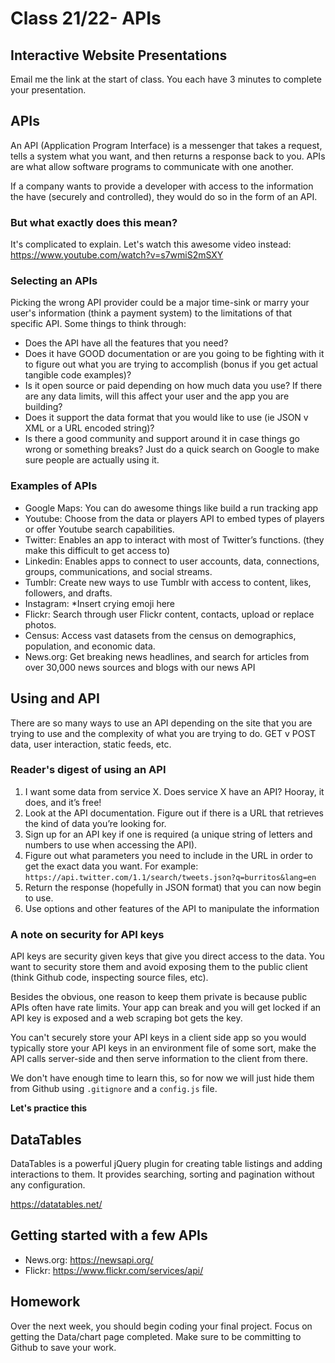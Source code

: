 # Class 21/22- APIs

## Interactive Website Presentations
Email me the link at the start of class.
You each have 3 minutes to complete your presentation.

## APIs
An API (Application Program Interface) is a messenger that takes a request, tells a system what you want, and then returns a response back to you. APIs are what allow software programs to communicate with one another.

If a company wants to provide a developer with access to the information the have (securely and controlled), they would do so in the form of an API.

### But what exactly does this mean?
It's complicated to explain. Let's watch this awesome video instead:
https://www.youtube.com/watch?v=s7wmiS2mSXY

### Selecting an APIs
Picking the wrong API provider could be a major time-sink or marry your user's information (think a payment system) to the limitations of that specific API. Some things to think through:

- Does the API have all the features that you need?
- Does it have GOOD documentation or are you going to be fighting with it to figure out what you are trying to accomplish (bonus if you get actual tangible code examples)?
- Is it open source or paid depending on how much data you use? If there are any data limits, will this affect your user and the app you are building?
- Does it support the data format that you would like to use (ie JSON v XML or a URL encoded string)?
- Is there a good community and support around it in case things go wrong or something breaks? Just do a quick search on Google to make sure people are actually using it.

### Examples of APIs
- Google Maps: You can do awesome things like build a run tracking app
- Youtube: Choose from the data or players API to embed types of players or offer Youtube search capabilities.
- Twitter: Enables an app to interact with most of Twitter’s functions. (they make this difficult to get access to)
- Linkedin: Enables apps to connect to user accounts, data, connections, groups, communications, and social streams.
- Tumblr: Create new ways to use Tumblr with access to content, likes, followers, and drafts.
- Instagram: \*Insert crying emoji here
- Flickr: Search through user Flickr content, contacts, upload or replace photos.
- Census: Access vast datasets from the census on demographics, population, and economic data.
- News.org: Get breaking news headlines, and search for articles from over 30,000 news sources and blogs with our news API

## Using and API
There are so many ways to use an API depending on the site that you are trying to use and the complexity of what you are trying to do. GET v POST data, user interaction, static feeds, etc.

### Reader's digest of using an API
1. I want some data from service X. Does service X have an API? Hooray, it does, and it’s free!
2. Look at the API documentation. Figure out if there is a URL that retrieves the kind of data you’re looking for.
3. Sign up for an API key if one is required (a unique string of letters and numbers to use when accessing the API).
4. Figure out what parameters you need to include in the URL in order to get the exact data you want. For example: `https://api.twitter.com/1.1/search/tweets.json?q=burritos&lang=en`
5. Return the response (hopefully in JSON format) that you can now begin to use.
6. Use options and other features of the API to manipulate the information

### A note on security for API keys
API keys are security given keys that give you direct access to the data. You want to security store them and avoid exposing them to the public client (think Github code, inspecting source files, etc).

Besides the obvious, one reason to keep them private is because public APIs often have rate limits. Your app can break and you will get locked if an API key is exposed and a web scraping bot gets the key.

You can't securely store your API keys in a client side app so you would typically store your API keys in an environment file of some sort, make the API calls server-side and then serve information to the client from there.

We don't have enough time to learn this, so for now we will just hide them from Github using `.gitignore` and a `config.js` file.

**Let's practice this**

## DataTables
DataTables is a powerful jQuery plugin for creating table listings and adding interactions to them. It provides searching, sorting and pagination without any configuration.

https://datatables.net/

## Getting started with a few APIs
- News.org: https://newsapi.org/
- Flickr: https://www.flickr.com/services/api/

## Homework
Over the next week, you should begin coding your final project. Focus on getting the Data/chart page completed. Make sure to be committing to Github to save your work.
